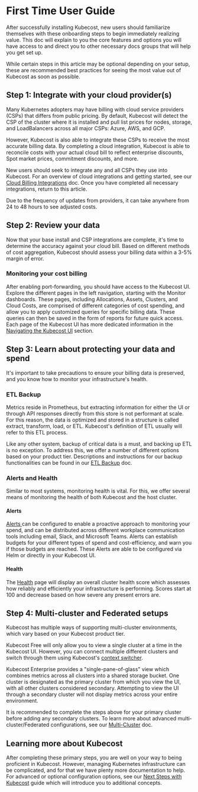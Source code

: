 # First Time User Guide

After successfully installing Kubecost, new users should familiarize themselves with these onboarding steps to begin immediately realizing value. This doc will explain to you the core features and options you will have access to and direct you to other necessary docs groups that will help you get set up.

While certain steps in this article may be optional depending on your setup, these are recommended best practices for seeing the most value out of Kubecost as soon as possible.

## Step 1: Integrate with your cloud provider(s)

Many Kubernetes adopters may have billing with cloud service providers (CSPs) that differs from public pricing. By default, Kubecost will detect the CSP of the cluster where it is installed and pull list prices for nodes, storage, and LoadBalancers across all major CSPs: Azure, AWS, and GCP.&#x20;

However, Kubecost is also able to integrate these CSPs to receive the most accurate billing data. By completing a cloud integration, Kubecost is able to reconcile costs with your actual cloud bill to reflect enterprise discounts, Spot market prices, commitment discounts, and more.&#x20;

New users should seek to integrate any and all CSPs they use into Kubecost. For an overview of cloud integrations and getting started, see our [Cloud Billing Integrations](https://docs.kubecost.com/install-and-configure/install/cloud-integration) doc. Once you have completed all necessary integrations, return to this article.

Due to the frequency of updates from providers, it can take anywhere from 24 to 48 hours to see adjusted costs.

## Step 2: Review your data

Now that your base install and CSP integrations are complete, it's time to determine the accuracy against your cloud bill. Based on different methods of cost aggregation, Kubecost should assess your billing data within a 3-5% margin of error.

### Monitoring your cost billing

After enabling port-forwarding, you should have access to the Kubecost UI. Explore the different pages in the left navigation, starting with the Monitor dashboards. These pages, including Allocations, Assets, Clusters, and Cloud Costs, are comprised of different categories of cost spending, and allow you to apply customized queries for specific billing data. These queries can then be saved in the form of reports for future quick access. Each page of the Kubecost UI has more dedicated information in the [Navigating the Kubecost UI](https://docs.kubecost.com/using-kubecost/navigating-the-kubecost-ui) section.

## Step 3: Learn about protecting your data and spend

It's important to take precautions to ensure your billing data is preserved, and you know how to monitor your infrastructure's health.

### ETL Backup

Metrics reside in Prometheus, but extracting information for either the UI or through API responses directly from this store is not performant at scale.  For this reason, the data is optimized and stored in a structure is called extract, transform, load, or ETL. Kubecost's definition of ETL usually will refer to this ETL process.

Like any other system, backup of critical data is a must, and backing up ETL is no exception. To address this, we offer a number of different options based on your product tier. Descriptions and instructions for our backup functionalities can be found in our [ETL Backup](https://docs.kubecost.com/install-and-configure/install/etl-backup) doc.

### Alerts and Health

Similar to most systems, monitoring health is vital.  For this, we offer several means of monitoring the health of both Kubecost and the host cluster.

#### Alerts

[Alerts ](https://docs.kubecost.com/using-kubecost/navigating-the-kubecost-ui/alerts#configuring-alerts-in-the-kubecost-ui)can be configured to enable a proactive approach to monitoring your spend, and can be distributed across different workplace communication tools including email, Slack, and Microsoft Teams. Alerts can establish budgets for your different types of spend and cost-efficiency, and warn you if those budgets are reached. These Alerts are able to be configured via Helm or directly in your Kubecost UI.

#### Health

The [Health](https://docs.kubecost.com/using-kubecost/navigating-the-kubecost-ui/cluster-health-score) page will display an overall cluster health score which assesses how reliably and efficiently your infrastructure is performing. Scores start at 100 and decrease based on how severe  any present errors are.

## Step 4: Multi-cluster and Federated setups

Kubecost has multiple ways of supporting multi-cluster environments, which vary based on your Kubecost product tier.

Kubecost Free will only allow you to view a single cluster at a time in the Kubecost UI. However, you can connect multiple different clusters and switch through them using Kubecost's [context switcher](https://docs.kubecost.com/using-kubecost/context-switcher).

Kubecost Enterprise provides a "single-pane-of-glass" view which combines metrics across all clusters into a shared storage bucket. One cluster is designated as the primary cluster from which you view the UI, with all other clusters considered secondary. Attempting to view the UI through a secondary cluster will not display metrics across your entire environment.

It is recommended to complete the steps above for your primary cluster before adding any secondary clusters. To learn more about advanced multi-cluster/Federated configurations, see our [Multi-Cluster](https://docs.kubecost.com/install-and-configure/install/multi-cluster) doc.

## Learning more about Kubecost

After completing these primary steps, you are well on your way to being proficient in Kubecost. However, managing Kubernetes infrastructure can be complicated, and for that we have plenty more documentation to help. For advanced or optional configuration options, see our [Next Steps with Kubecost](https://docs.kubecost.com/install-and-configure/install/next-steps-with-kubecost) guide which will introduce you to additional concepts.
